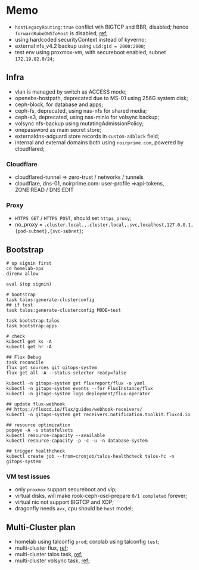 # Memo

- `hostLegacyRouting:true` conflict wih BIGTCP and BBR, disabled; hence `forwardKubeDNSToHost` is disabled; [ref](https://github.com/siderolabs/talos/issues/10002#issuecomment-2557069620);
- using hardcoded securityContext instead of kyverno;
- external nfs_v4.2 backup using `uid:gid = 2000:2000`;
- test env using proxmox-vm, with secureboot enabled, subnet `172.19.82.0/24`;

## Infra

- vlan is managed by switch as ACCESS mode;
- openebs-hostpath, deprecated due to MS-01 using 256G system disk;
- ceph-block, for database and apps;
- ceph-fs, deprecated, using nas-nfs for shared media;
- ceph-s3, deprecated, using nas-minio for volsync backup;
- volsync nfs-backup using mutatingAdmissionPolicy;
- onepassword as main secret store;
- externaldns-adguard store records in `custom-adblock` field;
- internal and external domains both using `noirprime.com`, powered by cloudflared;

### Cloudflare

- cloudflared-tunnel => zero-trust / networks / tunnels
- cloudflare, dns-01, noirprime.com: user-profile =>api-tokens, ZONE:READ / DNS:EDIT

### Proxy

- `HTTPS GET` / `HTTPS POST`, should set `https_proxy`;
-  no_proxy = `.cluster.local.,.cluster.local,.svc,localhost,127.0.0.1,{pod-subnet},{svc-subnet}`;

## Bootstrap

```shell
# op signin first
cd homelab-ops
direnv allow

eval $(op signin)

# bootstrap
task talos:generate-clusterconfig
## if test
task talos:generate-clusterconfig MODE=test

task bootstrap:talos
task bootstrap:apps

# check
kubectl get ks -A
kubectl get hr -A

## Flux Debug
task reconcile
flux get sources git gitops-system
flux get all -A --status-selector ready=false

kubectl -n gitops-system get fluxreport/flux -o yaml
kubectl -n gitops-system events --for FluxInstance/flux
kubectl -n gitops-system logs deployment/flux-operator

## update flux-webhook
## https://fluxcd.io/flux/guides/webhook-receivers/
kubectl -n gitops-system get receivers.notification.toolkit.fluxcd.io

## resource optimization
popeye -A -s statefulsets
kubectl resource-capacity --available
kubectl resource-capacity -p -c -u -n database-system

## trigger healthcheck
kubectl create job --from=cronjob/talos-healthcheck talos-hc -n gitops-system
```

### VM test issues

- only `proxmox` support secureboot and vip;
- virtual disks, will make rook-ceph-osd-prepare `0/1 completed` forever;
- virtual nic not support BIGTCP and XDP;
- dragonfly needs `avx`, cpu should be `host` model;

## Multi-Cluster plan

- homelab using talconfig `prod`; corplab using talconfig `test`;
- multi-cluster flux, [ref](https://github.com/h-wb/home-ops/tree/main);
- multi-cluster talos task, [ref](https://github.com/h-wb/home-ops/blob/main/.taskfiles/Talos/Taskfile.yaml);
- multi-cluster volsync task, [ref](https://github.com/h-wb/home-ops/blob/main/.taskfiles/VolSync/Taskfile.yaml);

